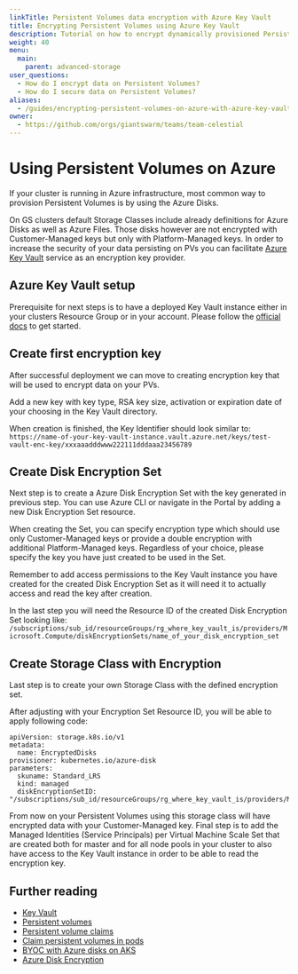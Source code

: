 ```yaml
---
linkTitle: Persistent Volumes data encryption with Azure Key Vault
title: Encrypting Persistent Volumes using Azure Key Vault
description: Tutorial on how to encrypt dynamically provisioned Persistent Volumes on Azure clusters using Azure Key Vault feature.
weight: 40
menu:
  main:
    parent: advanced-storage
user_questions:
  - How do I encrypt data on Persistent Volumes?
  - How do I secure data on Persistent Volumes?
aliases:
  - /guides/encrypting-persistent-volumes-on-azure-with-azure-key-vault/
owner:
  - https://github.com/orgs/giantswarm/teams/team-celestial
---
```


# Using Persistent Volumes on Azure

If your cluster is running in Azure infrastructure, most common way to provision Persistent Volumes is by using the Azure Disks.

On GS clusters default Storage Classes include already definitions for Azure Disks as well as Azure Files. Those disks however are not encrypted with Customer-Managed keys but only with Platform-Managed keys. 
In order to increase the security of your data persisting on PVs you can facilitate [Azure Key Vault](https://azure.microsoft.com/en-us/services/key-vault/) service as an encryption key provider.

## Azure Key Vault setup

Prerequisite for next steps is to have a deployed Key Vault instance either in your clusters Resource Group or in your account. Please follow the [official docs](https://docs.microsoft.com/en-us/azure/key-vault/general/overview) to get started. 

## Create first encryption key

After successful deployment we can move to creating encryption key that will be used to encrypt data on your PVs.

Add a new key with key type, RSA key size, activation or expiration date of your choosing in the Key Vault directory.

When creation is finished, the Key Identifier should look similar to:
```https://name-of-your-key-vault-instance.vault.azure.net/keys/test-vault-enc-key/xxxaaadddwww222111dddaaa23456789```

## Create Disk Encryption Set

Next step is to create a Azure Disk Encryption Set with the key generated in previous step. You can use Azure CLI or navigate in the Portal by adding a new Disk Encryption Set resource. 

When creating the Set, you can specify encryption type which should use only Customer-Managed keys or provide a double encryption with additional Platform-Managed keys.
Regardless of your choice, please specify the key you have just created to be used in the Set.

Remember to add access permissions to the Key Vault instance you have created for the created Disk Encryption Set as it will need it to actually access and read the key after creation.

In the last step you will need the Resource ID of the created Disk Encryption Set looking like:
```/subscriptions/sub_id/resourceGroups/rg_where_key_vault_is/providers/Microsoft.Compute/diskEncryptionSets/name_of_your_disk_encryption_set```


## Create Storage Class with Encryption

Last step is to create your own Storage Class with the defined encryption set.

After adjusting with your Encryption Set Resource ID, you will be able to apply following code:
```kind: StorageClass
apiVersion: storage.k8s.io/v1  
metadata:
  name: EncryptedDisks
provisioner: kubernetes.io/azure-disk
parameters:
  skuname: Standard_LRS
  kind: managed
  diskEncryptionSetID: "/subscriptions/sub_id/resourceGroups/rg_where_key_vault_is/providers/Microsoft.Compute/diskEncryptionSets/name_of_your_disk_encryption_set" 
```

From now on your Persistent Volumes using this storage class will have encrypted data with your Customer-Managed key.
Final step is to add the Managed Identities (Service Principals) per Virtual Machine Scale Set that are created both for master and for all node pools in your cluster to also have access to the Key Vault instance in order to be able to read the encryption key.

## Further reading

- [Key Vault](https://docs.microsoft.com/en-us/azure/key-vault/general/basic-concepts)
- [Persistent volumes](https://kubernetes.io/docs/concepts/storage/persistent-volumes/#persistent-volumes)
- [Persistent volume claims](https://kubernetes.io/docs/concepts/storage/persistent-volumes/#persistentvolumeclaims)
- [Claim persistent volumes in pods](https://kubernetes.io/docs/concepts/storage/persistent-volumes/#claims-as-volumes)
- [BYOC with Azure disks on AKS](https://docs.microsoft.com/en-us/azure/aks/azure-disk-customer-managed-keys)
- [Azure Disk Encryption](https://docs.microsoft.com/en-us/azure/virtual-machines/disks-enable-customer-managed-keys-portal)
